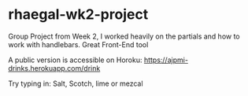 # rhaegal-wk2-project
Group Project from Week 2, I worked heavily on the partials and how to work with handlebars. Great Front-End tool

A public version is accessible on Horoku: https://ajpmi-drinks.herokuapp.com/drink

Try typing in: Salt, Scotch, lime or mezcal
